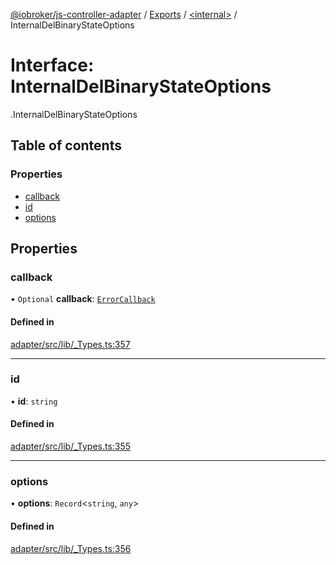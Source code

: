 [@iobroker/js-controller-adapter](../README.md) / [Exports](../modules.md) / [<internal\>](../modules/internal_.md) / InternalDelBinaryStateOptions

# Interface: InternalDelBinaryStateOptions

[<internal>](../modules/internal_.md).InternalDelBinaryStateOptions

## Table of contents

### Properties

- [callback](internal_.InternalDelBinaryStateOptions.md#callback)
- [id](internal_.InternalDelBinaryStateOptions.md#id)
- [options](internal_.InternalDelBinaryStateOptions.md#options)

## Properties

### callback

• `Optional` **callback**: [`ErrorCallback`](../modules/internal_.md#errorcallback)

#### Defined in

[adapter/src/lib/_Types.ts:357](https://github.com/ioBroker/ioBroker.js-controller/blob/c7ef56a8/packages/adapter/src/lib/_Types.ts#L357)

___

### id

• **id**: `string`

#### Defined in

[adapter/src/lib/_Types.ts:355](https://github.com/ioBroker/ioBroker.js-controller/blob/c7ef56a8/packages/adapter/src/lib/_Types.ts#L355)

___

### options

• **options**: `Record`<`string`, `any`\>

#### Defined in

[adapter/src/lib/_Types.ts:356](https://github.com/ioBroker/ioBroker.js-controller/blob/c7ef56a8/packages/adapter/src/lib/_Types.ts#L356)

